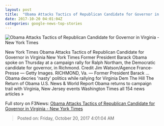```yaml
---
layout: post
title:  "Obama Attacks Tactics of Republican Candidate for Governor in Virginia - New York Times"
date: 2017-10-20 04:01:04Z
categories: google-news-top-stories
---
```


![Obama Attacks Tactics of Republican Candidate for Governor in Virginia - New York Times](https://static01.nyt.com/images/2017/10/20/us/20dc-Obama/20dc-Obama-facebookJumbo.jpg)

New York Times Obama Attacks Tactics of Republican Candidate for Governor in Virginia New York Times Former President Barack Obama spoke on Thursday at a campaign rally for Ralph Northam, the Democratic candidate for governor, in Richmond. Credit Jim Watson/Agence France-Presse — Getty Images. RICHMOND, Va. — Former President Barack ... Obama decries 'nasty' politics while rallying for Virginia Dem The Hill The Return of Obama U.S. News & World Report Obama returns to campaign trail with Virginia, New Jersey events Washington Times all 154 news articles »


Full story on F3News: [Obama Attacks Tactics of Republican Candidate for Governor in Virginia - New York Times](http://www.f3nws.com/n/2BggDD)

> Posted on: Friday, October 20, 2017 4:01:04 AM
